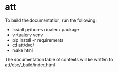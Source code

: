 att
===

To build the documentation, run the following:

* Install python-virtualenv package
* virtualenv venv
* pip install -r requirements
* cd att/doc/
* make html

The documentation table of contents will be written to
att/doc/_build/index.html
